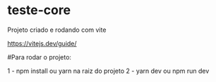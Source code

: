 # teste-core

Projeto criado e rodando com vite

https://vitejs.dev/guide/

#Para rodar o projeto:

1 - npm install ou yarn na raiz do projeto
2 - yarn dev ou npm run dev
 

